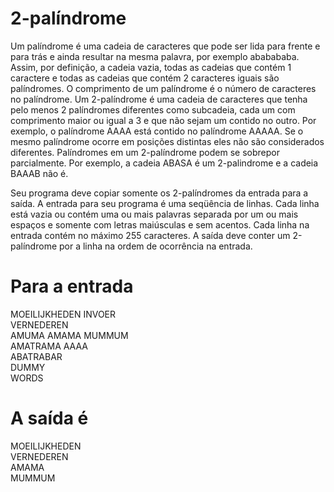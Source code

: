 # 2-palíndrome
Um palíndrome é uma cadeia de caracteres que pode ser lida para frente e para trás e ainda resultar na mesma palavra, por exemplo ababababa. Assim, por definição, a cadeia vazia, todas as cadeias que contém 1 caractere e todas as cadeias que contém 2 caracteres iguais são palíndromes. O comprimento de um palíndrome é o número de caracteres no palíndrome.
Um 2-palíndrome é uma cadeia de caracteres que tenha pelo menos 2 palíndromes diferentes como subcadeia, cada um com comprimento maior ou igual a 3 e que não sejam um contido no outro. Por exemplo, o palíndrome AAAA está contido no palíndrome AAAAA. Se o mesmo palíndrome ocorre em posições distintas eles não são considerados diferentes. Palíndromes em um 2-palíndrome podem se sobrepor parcialmente. Por exemplo, a cadeia ABASA é um 2-palindrome e a cadeia BAAAB não é.

Seu programa deve copiar somente os 2-palíndromes da entrada para a saída. A entrada para seu programa é uma seqüência de linhas. Cada linha está vazia ou contém uma ou mais palavras separada por um ou mais espaços e somente com letras maiúsculas e sem acentos. Cada linha na entrada contém no máximo 255 caracteres. A saída deve conter um 2-palíndrome por a linha na ordem de ocorrência na entrada.

# Para a entrada
MOEILIJKHEDEN INVOER  
VERNEDEREN  
AMUMA AMAMA MUMMUM  
AMATRAMA AAAA  
ABATRABAR  
DUMMY  
WORDS  

# A saída é
MOEILIJKHEDEN  
VERNEDEREN  
AMAMA  
MUMMUM  